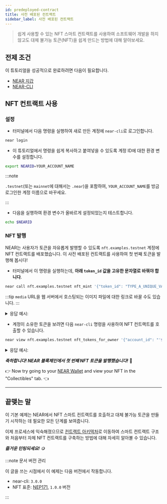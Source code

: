 ```yaml
---
id: predeployed-contract
title: 사전 배포된 컨트랙트
sidebar_label: 사전 배포된 컨트랙트
---
```


> 쉽게 사용할 수 있는 NFT 스마트 컨트랙트를 사용하여 소프트웨어 개발을 하지 않고도 대체 불가능 토큰(NFT)을 쉽게 만드는 방법에 대해 알아보세요.

## 전제 조건

이 튜토리얼을 성공적으로 완료하려면 다음이 필요합니다.

- [NEAR 지갑](https://testnet.mynearwallet.com/create)
- [NEAR-CLI](/tools/near-cli#setup)

## NFT 컨트랙트 사용

### 설정

- 터미널에서 다음 명령을 실행하여 새로 만든 계정에 `near-cli`로 로그인합니다.

```bash
near login
```

 - 이 튜토리얼에서 명령을 쉽게 복사하고 붙여넣을 수 있도록 계정 ID에 대한 환경 변수를 설정합니다.

```bash
export NEARID=YOUR_ACCOUNT_NAME
```
:::note

`.testnet`(또는 `mainnet`에 대해서는 `.near`)을 포함하여, `YOUR_ACCOUNT_NAME`를 방금 로그인한 계정 이름으로 바꾸세요.

:::

- 다음을 실행하여 환경 변수가 올바르게 설정되었는지 테스트합니다.

```bash
echo $NEARID
```

### NFT 발행

NEAR는 사용자가 토큰을 자유롭게 발행할 수 있도록 `nft.examples.testnet` 계정에 NFT 컨트랙트를 배포했습니다. 이 사전 배포된 컨트랙트를 사용하여 첫 번째 토큰을 발행해 봅시다!


- 터미널에서 이 명령을 실행하는데, **아래 `token_id` 값을 고유한 문자열로 바꿔야 합니다**.

```bash
near call nft.examples.testnet nft_mint '{"token_id": "TYPE_A_UNIQUE_VALUE_HERE", "receiver_id": "'$NEARID'", "metadata": { "title": "GO TEAM", "description": "The Team Goes", "media": "https://bafybeidl4hjbpdr6u6xvlrizwxbrfcyqurzvcnn5xoilmcqbxfbdwrmp5m.ipfs.dweb.link/", "copies": 1}}' --accountId $NEARID --deposit 0.1
```

:::tip `media` URL을 웹 서버에서 호스팅되는 이미지 파일에 대한 링크로 바꿀 수도 있습니다. :::

<details>
<summary>응답 예시: </summary>
<p>

```json
Log [nft.examples.testnet]: EVENT_JSON:{"standard":"nep171","version":"nft-1.0.0","event":"nft_mint","data":[{"owner_id":"benjiman.testnet","token_ids":["TYPE_A_UNIQUE_VALUE_HERE"]}]}
Transaction Id 8RFWrQvAsm2grEsd1UTASKpfvHKrjtBdEyXu7WqGBPUr
To see the transaction in the transaction explorer, please open this url in your browser
https://explorer.testnet.near.org/transactions/8RFWrQvAsm2grEsd1UTASKpfvHKrjtBdEyXu7WqGBPUr
''
```

</p>
</details>

- 계정이 소유한 토큰을 보려면 다음 `near-cli` 명령을 사용하여 NFT 컨트랙트를 호출할 수 있습니다.

```bash
near view nft.examples.testnet nft_tokens_for_owner '{"account_id": "'$NEARID'"}'
```

<details>
<summary>응답 예시: </summary>
<p>

```json
[
  {
    "token_id": "0",
    "owner_id": "dev-xxxxxx-xxxxxxx",
    "metadata": {
      "title": "Some Art",
      "description": "My NFT media",
      "media": "https://upload.wikimedia.org/wikipedia/commons/thumb/0/00/Olympus_Mons_alt.jpg/1024px-Olympus_Mons_alt.jpg",
      "media_hash": null,
      "copies": 1,
      "issued_at": null,
      "expires_at": null,
      "starts_at": null,
      "updated_at": null,
      "extra": null,
      "reference": null,
      "reference_hash": null
    },
    "approved_account_ids": {}
  }
]
```

</p>
</details>

***축하합니다! NEAR 블록체인에서 첫 번째 NFT 토큰을 발행했습니다!*** 🎉

👉 Now try going to your [NEAR Wallet](https://testnet.mynearwallet.com) and view your NFT in the "Collectibles" tab. 👈

---

## 끝맺는 말

이 기본 예제는 NEAR에서 NFT 스마트 컨트랙트를 호출하고 대체 불가능 토큰을 만들기 시작하는 데 필요한 모든 단계를 보여줍니다.

이제 프로세스에 익숙해졌으므로 [컨트랙트 아키텍처](/tutorials/nfts/skeleton)로 이동하여 스마트 컨트랙트 구조와 처음부터 자체 NFT 컨트랙트를 구축하는 방법에 대해 자세히 알아볼 수 있습니다.

***즐거운 민팅되세요!*** 🪙

:::note 문서 버전 관리

이 글을 쓰는 시점에서 이 예제는 다음 버전에서 작동합니다.

- near-cli: `3.0.0`
- NFT 표준: [NEP171](https://nomicon.io/Standards/Tokens/NonFungibleToken/Core), `1.0.0` 버전

:::
